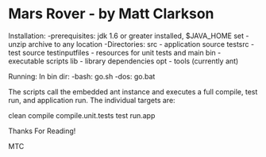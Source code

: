 Mars Rover - by Matt Clarkson
=============================

Installation:
-prerequisites: jdk 1.6 or greater installed, $JAVA_HOME set
-unzip archive to any location
-Directories:
src - application source
testsrc - test source
testinputfiles - resources for unit tests and main
bin - executable scripts
lib - library dependencies
opt - tools (currently ant)



Running:
In bin dir:
-bash: go.sh
-dos: go.bat

The scripts call the embedded ant instance and executes a full compile, test run, and application run.  The individual targets are:

clean
compile
compile.unit.tests
test
run.app

Thanks For Reading!

MTC

